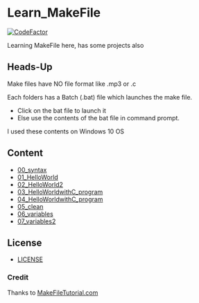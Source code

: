 # Learn_MakeFile
[![CodeFactor](https://www.codefactor.io/repository/github/balaji303/learn_makefile/badge)](https://www.codefactor.io/repository/github/balaji303/learn_makefile)

Learning MakeFile here, has some projects also

## Heads-Up

Make files have NO file format like .mp3 or .c

Each folders has a Batch (.bat) file which launches the make file.

- Click on the bat file to launch it
- Else use the contents of the bat file in command prompt.

I used these contents on Windows 10 OS 

## Content

- [00_syntax](https://github.com/balaji303/Learn_MakeFile/tree/main/Learn/00_syntax)
- [01_HelloWorld](https://github.com/balaji303/Learn_MakeFile/tree/main/Learn/01_HelloWorld)
- [02_HelloWorld2](https://github.com/balaji303/Learn_MakeFile/tree/main/Learn/02_Helloworld2)
- [03_HelloWorldwithC_program](https://github.com/balaji303/Learn_MakeFile/tree/main/Learn/03_HelloWorldwithC_program)
- [04_HelloWorldwithC_program](https://github.com/balaji303/Learn_MakeFile/tree/main/Learn/04_HelloWorldwithC_program)
- [05_clean](https://github.com/balaji303/Learn_MakeFile/tree/main/Learn/05_clean)
- [06_variables](https://github.com/balaji303/Learn_MakeFile/tree/main/Learn/06_variables)
- [07_variables2](https://github.com/balaji303/Learn_MakeFile/tree/main/Learn/07_variables2)


## License

- [LICENSE](https://github.com/balaji303/Learn_MakeFile/blob/main/LICENSE)

### Credit
Thanks to [MakeFileTutorial.com](https://makefiletutorial.com/)
